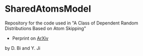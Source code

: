 # SharedAtomsModel

Repository for the code used in "A Class of Dependent Random Distributions Based on Atom Skipping"
- Perprint on [ArXiv](https://arxiv.org/abs/2304.14954)

by D. Bi and Y. Ji
